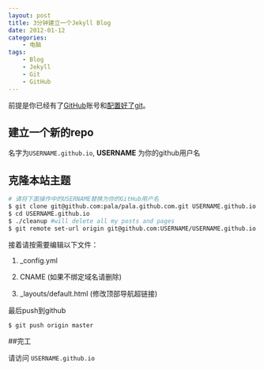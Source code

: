 ```yaml
--- 
layout: post
title: 3分钟建立一个Jekyll Blog
date: 2012-01-12
categories:
    - 电脑
tags:
    - Blog
    - Jekyll
    - Git
    - GitHub
---
```


前提是你已经有了[GitHub](https://github.com/)账号和[配置好了git](http://help.github.com/mac-set-up-git/)。

## 建立一个新的repo

名字为`USERNAME.github.io`, **USERNAME** 为你的github用户名

## 克隆本站主题

```sh
# 请将下面操作中的USERNAME替换为你的GitHub用户名
$ git clone git@github.com:pala/pala.github.com.git USERNAME.github.io
$ cd USERNAME.github.io
$ ./cleanup #will delete all my posts and pages
$ git remote set-url origin git@github.com:USERNAME/USERNAME.github.io.git
```

接着请按需要编辑以下文件：

1. _config.yml

2. CNAME (如果不绑定域名请删除)

3. _layouts/default.html (修改顶部导航超链接)

最后push到github

```sh
$ git push origin master
```

##完工

请访问 `USERNAME.github.io`
